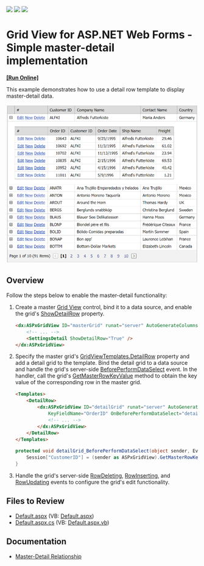 <!-- default badges list -->
![](https://img.shields.io/endpoint?url=https://codecentral.devexpress.com/api/v1/VersionRange/128532441/15.1.3%2B)
[![](https://img.shields.io/badge/Open_in_DevExpress_Support_Center-FF7200?style=flat-square&logo=DevExpress&logoColor=white)](https://supportcenter.devexpress.com/ticket/details/E248)
[![](https://img.shields.io/badge/📖_How_to_use_DevExpress_Examples-e9f6fc?style=flat-square)](https://docs.devexpress.com/GeneralInformation/403183)
<!-- default badges end -->
# Grid View for ASP.NET Web Forms - Simple master-detail implementation
<!-- run online -->
**[[Run Online]](https://codecentral.devexpress.com/e248/)**
<!-- run online end -->

This example demonstrates how to use a detail row template to display master-detail data.

![Master-Detail Implementation](masterDetail.png)

## Overview

Follow the steps below to enable the master-detail functionality:

1. Create a master [Grid View](https://docs.devexpress.com/AspNet/DevExpress.Web.ASPxGridView) control, bind it to a data source, and enable the grid's [ShowDetailRow](https://docs.devexpress.com/AspNet/DevExpress.Web.ASPxGridViewDetailSettings.ShowDetailRow) property.

    ```aspx
    <dx:ASPxGridView ID="masterGrid" runat="server" AutoGenerateColumns="False" DataSourceID="SqlDataSourceCustomers" KeyFieldName="CustomerID" ... >
        <!-- ... -->
        <SettingsDetail ShowDetailRow="True" />
    </dx:ASPxGridView>
    ```

2. Specify the master grid's [GridViewTemplates.DetailRow](https://docs.devexpress.com/AspNet/DevExpress.Web.GridViewTemplates.DetailRow) property and add a detail grid to the template. Bind the detail grid to a data source and handle the grid's server-side [BeforePerformDataSelect](https://docs.devexpress.com/AspNet/DevExpress.Web.ASPxGridBase.BeforePerformDataSelect) event. In the handler, call the grid's [GetMasterRowKeyValue](https://docs.devexpress.com/AspNet/DevExpress.Web.ASPxGridView.GetMasterRowKeyValue) method to obtain the key value of the corresponding row in the master grid.

    ```aspx
    <Templates>
        <DetailRow>
            <dx:ASPxGridView ID="detailGrid" runat="server" AutoGenerateColumns="False" DataSourceID="SqlDataSourceOrders"
                KeyFieldName="OrderID" OnBeforePerformDataSelect="detailGrid_BeforePerformDataSelect" ... >
                <!-- ... -->
            </dx:ASPxGridView>
        </DetailRow>
    </Templates>
    ```

    ```csharp
    protected void detailGrid_BeforePerformDataSelect(object sender, EventArgs e) {
		Session["CustomerID"] = (sender as ASPxGridView).GetMasterRowKeyValue();
	}
    ```

3. Handle the grid's server-side [RowDeleting](https://docs.devexpress.com/AspNet/DevExpress.Web.ASPxGridView.RowDeleting), [RowInserting](https://docs.devexpress.com/AspNet/DevExpress.Web.ASPxGridView.RowInserting), and [RowUpdating](https://docs.devexpress.com/AspNet/DevExpress.Web.ASPxGridView.RowUpdating) events to configure the grid's edit functionality.

## Files to Review

* [Default.aspx](./CS/Default.aspx) (VB: [Default.aspx](./VB/Default.aspx))
* [Default.aspx.cs](./CS/Default.aspx.cs) (VB: [Default.aspx.vb](./VB/Default.aspx.vb))

## Documentation

* [Master-Detail Relationship](https://docs.devexpress.com/AspNet/3773/components/grid-view/concepts/master-detail-relationship)
